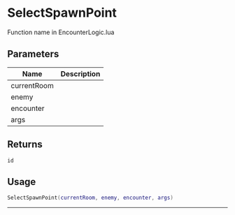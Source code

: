 # SelectSpawnPoint

Function name in EncounterLogic.lua

## Parameters

| Name        | Description |
| ----------- | ----------- |
| currentRoom |             |
| enemy       |             |
| encounter   |             |
| args        |             |

## Returns

`id`

## Usage

```lua
SelectSpawnPoint(currentRoom, enemy, encounter, args)
```

---
